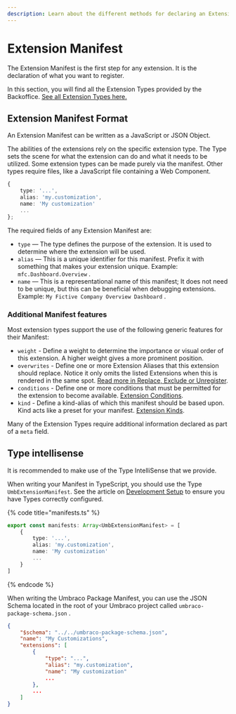 ```yaml
---
description: Learn about the different methods for declaring an Extension Manifest.
---
```


# Extension Manifest

The Extension Manifest is the first step for any extension. It is the declaration of what you want to register.

In this section, you will find all the Extension Types provided by the Backoffice. [See all Extension Types here.](../extension-types/)

## Extension Manifest Format

An Extension Manifest can be written as a JavaScript or JSON Object.

The abilities of the extensions rely on the specific extension type. The Type sets the scene for what the extension can do and what it needs to be utilized. Some extension types can be made purely via the manifest. Other types require files, like a JavaScript file containing a Web Component.

```typescript
{
    type: '...',
    alias: 'my.customization',
    name: 'My customization'
    ...
};
```

The required fields of any Extension Manifest are:

* `type` — The type defines the purpose of the extension. It is used to determine where the extension will be used.
* `alias` — This is a unique identifier for this manifest. Prefix it with something that makes your extension unique. Example: `mfc.Dashboard.Overview` .
* `name` — This is a representational name of this manifest; It does not need to be unique, but this can be beneficial when debugging extensions. Example: `My Fictive Company Overview Dashboard` .

### Additional Manifest features

Most extension types support the use of the following generic features for their Manifest:

* `weight` - Define a weight to determine the importance or visual order of this extension. A higher weight gives a more prominent position.
* `overwrites` - Define one or more Extension Aliases that this extension should replace. Notice it only omits the listed Extensions when this is rendered in the same spot. [Read more in Replace, Exclude or Unregister](replace-exclude-or-unregister.md).
* `conditions` - Define one or more conditions that must be permitted for the extension to become available. [Extension Conditions](../extension-conditions.md).
* `kind` - Define a kind-alias of which this manifest should be based upon. Kind acts like a preset for your manifest. [Extension Kinds](../extension-kind.md).

Many of the Extension Types require additional information declared as part of a `meta` field.

## Type intellisense

It is recommended to make use of the Type IntelliSense that we provide.

When writing your Manifest in TypeScript, you should use the Type `UmbExtensionManifest`. See the article on [Development Setup](../../development-flow/) to ensure you have Types correctly configured.

{% code title="manifests.ts" %}
```typescript
export const manifests: Array<UmbExtensionManifest> = [
    {
        type: '...',
        alias: 'my.customization',
        name: 'My customization'
        ...
    }
]
```
{% endcode %}

When writing the Umbraco Package Manifest, you can use the JSON Schema located in the root of your Umbraco project called `umbraco-package-schema.json` .

```json
{
    "$schema": "../../umbraco-package-schema.json",
    "name": "My Customizations",
    "extensions": [
        {
            "type": "...",
            "alias": "my.customization",
            "name": "My customization"
            ...
        },
        ...
    ]
}
```

